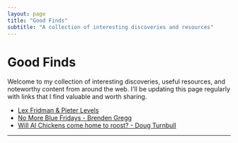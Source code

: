 ```yaml
---
layout: page
title: "Good Finds"
subtitle: "A collection of interesting discoveries and resources"
---
```


# Good Finds

Welcome to my collection of interesting discoveries, useful resources, and noteworthy content from around the web. I'll be updating this page regularly with links that I find valuable and worth sharing.

- [Lex Fridman & Pieter Levels](https://www.youtube.com/watch?v=oFtjKbXKqbg)
- [No More Blue Fridays - Brenden Gregg](https://www.brendangregg.com/blog/2024-07-22/no-more-blue-fridays.html)
- [Will AI Chickens come home to roost? - Doug Turnbull](https://softwaredoug.com/blog/2024/07/31/will-ai-chickens.html)

---

